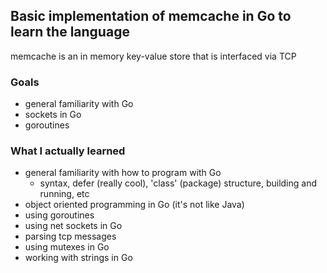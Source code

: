 ## Basic implementation of memcache in Go to learn the language
memcache is an in memory key-value store that is interfaced via TCP

### Goals
- general familiarity with Go
- sockets in Go
- goroutines

### What I actually learned
- general familiarity with how to program with Go
  - syntax, defer (really cool), 'class' (package) structure, building and running, etc
- object oriented programming in Go (it's not like Java)
- using goroutines
- using net sockets in Go
- parsing tcp messages
- using mutexes in Go
- working with strings in Go
